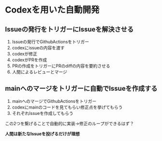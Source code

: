 # Codexを用いた自動開発

## Issueの発行をトリガーにIssueを解決させる

1. Issueの発行でGithubActionsをトリガー
2. codexにissueの内容を渡す
3. codexが修正
4. codexがPRを作成
5. PRの作成をトリガーにPRのdiffの内容を要約させる
6. 人間によるレビューとマージ

## mainへのマージをトリガーに自動でIssueを作成する

1. mainへのマージでGithubActionsをトリガー
2. codexにmainのコードを見てもらい修正点を挙げてもらう
3. それぞれIssueを作成してもらう

この2つを繋げることで自動的に実装→修正のループができるはず？

**人間は新たなIssueを投げるだけが理想**